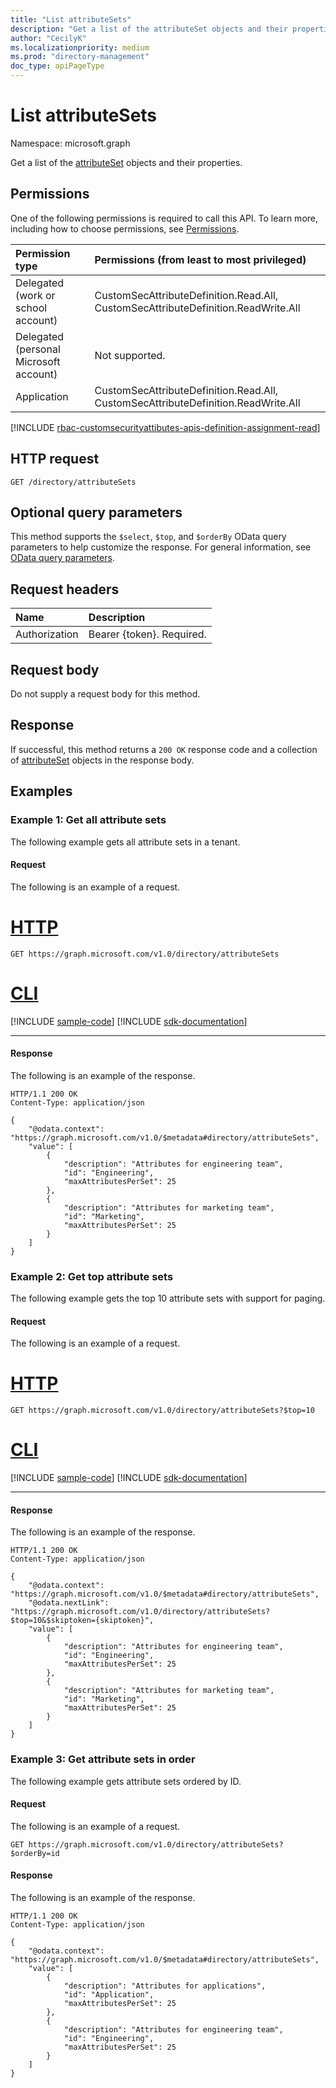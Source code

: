 ```yaml
---
title: "List attributeSets"
description: "Get a list of the attributeSet objects and their properties."
author: "CecilyK"
ms.localizationpriority: medium
ms.prod: "directory-management"
doc_type: apiPageType
---
```


# List attributeSets

Namespace: microsoft.graph

Get a list of the [attributeSet](../resources/attributeset.md) objects and their properties.

## Permissions

One of the following permissions is required to call this API. To learn more, including how to choose permissions, see [Permissions](/graph/permissions-reference).

|Permission type|Permissions (from least to most privileged)|
|:---|:---|
|Delegated (work or school account)|CustomSecAttributeDefinition.Read.All, CustomSecAttributeDefinition.ReadWrite.All|
|Delegated (personal Microsoft account)|Not supported.|
|Application|CustomSecAttributeDefinition.Read.All, CustomSecAttributeDefinition.ReadWrite.All|

[!INCLUDE [rbac-customsecurityattibutes-apis-definition-assignment-read](../includes/rbac-for-apis/rbac-customsecurityattibutes-apis-definition-assignment-read.md)]

## HTTP request

<!-- {
  "blockType": "ignored"
}
-->
``` http
GET /directory/attributeSets
```

## Optional query parameters

This method supports the `$select`, `$top`, and `$orderBy` OData query parameters to help customize the response. For general information, see [OData query parameters](/graph/query-parameters).

## Request headers

|Name|Description|
|:---|:---|
|Authorization|Bearer {token}. Required.|

## Request body

Do not supply a request body for this method.

## Response

If successful, this method returns a `200 OK` response code and a collection of [attributeSet](../resources/attributeset.md) objects in the response body.

## Examples

### Example 1: Get all attribute sets

The following example gets all attribute sets in a tenant.

#### Request

The following is an example of a request.

# [HTTP](#tab/http)
<!-- {
  "blockType": "request",
  "name": "list_attributeset_all"
}
-->
``` http
GET https://graph.microsoft.com/v1.0/directory/attributeSets
```

# [CLI](#tab/cli)
[!INCLUDE [sample-code](../includes/snippets/cli/list-attributeset-all-cli-snippets.md)]
[!INCLUDE [sdk-documentation](../includes/snippets/snippets-sdk-documentation-link.md)]

---

#### Response

The following is an example of the response.

<!-- {
  "blockType": "response",
  "truncated": true,
  "@odata.type": "Collection(microsoft.graph.attributeSet)"
}
-->
``` http
HTTP/1.1 200 OK
Content-Type: application/json

{
    "@odata.context": "https://graph.microsoft.com/v1.0/$metadata#directory/attributeSets",
    "value": [
        {
            "description": "Attributes for engineering team",
            "id": "Engineering",
            "maxAttributesPerSet": 25
        },
        {
            "description": "Attributes for marketing team",
            "id": "Marketing",
            "maxAttributesPerSet": 25
        }
    ]
}
```

### Example 2: Get top attribute sets

The following example gets the top 10 attribute sets with support for paging.

#### Request

The following is an example of a request.


# [HTTP](#tab/http)
<!-- {
  "blockType": "request",
  "name": "list_attributeset_top"
}
-->
``` http
GET https://graph.microsoft.com/v1.0/directory/attributeSets?$top=10
```

# [CLI](#tab/cli)
[!INCLUDE [sample-code](../includes/snippets/cli/list-attributeset-top-cli-snippets.md)]
[!INCLUDE [sdk-documentation](../includes/snippets/snippets-sdk-documentation-link.md)]

---

#### Response

The following is an example of the response.

<!-- {
  "blockType": "response",
  "truncated": true,
  "@odata.type": "Collection(microsoft.graph.attributeSet)"
}
-->
``` http
HTTP/1.1 200 OK
Content-Type: application/json

{
    "@odata.context": "https://graph.microsoft.com/v1.0/$metadata#directory/attributeSets",
    "@odata.nextLink": "https://graph.microsoft.com/v1.0/directory/attributeSets?$top=10&$skiptoken={skiptoken}",
    "value": [
        {
            "description": "Attributes for engineering team",
            "id": "Engineering",
            "maxAttributesPerSet": 25
        },
        {
            "description": "Attributes for marketing team",
            "id": "Marketing",
            "maxAttributesPerSet": 25
        }
    ]
}
```

### Example 3: Get attribute sets in order

The following example gets attribute sets ordered by ID.

#### Request

The following is an example of a request.

<!-- {
  "blockType": "request",
  "name": "list_attributeset_orderby"
}
-->
``` http
GET https://graph.microsoft.com/v1.0/directory/attributeSets?$orderBy=id
```

#### Response

The following is an example of the response.

<!-- {
  "blockType": "response",
  "truncated": true,
  "@odata.type": "Collection(microsoft.graph.attributeSet)"
}
-->
``` http
HTTP/1.1 200 OK
Content-Type: application/json

{
    "@odata.context": "https://graph.microsoft.com/v1.0/$metadata#directory/attributeSets",
    "value": [
        {
            "description": "Attributes for applications",
            "id": "Application",
            "maxAttributesPerSet": 25
        },
        {
            "description": "Attributes for engineering team",
            "id": "Engineering",
            "maxAttributesPerSet": 25
        }
    ]
}
```
